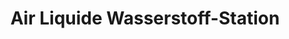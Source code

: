 ---
title: "Air Liquide Wasserstoff-Station"
url: /duesseldorf/air-liquide-wasserstoff-station/
shop: Allgemein
---